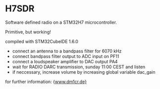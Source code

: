 # H7SDR
Software defined radio on a STM32H7 microcontroller.

Primitive, but working!

compiled with STM32CubeIDE 1.6.0

- connect an antenna to a bandpass filter for 6070 kHz
- connect bandpass filter output to ADC input on PF11
- connect a loudspeaker amplifier to DAC output PA4
- wait for RADIO DARC transmission, sunday 11:00 CEST and listen
- if neccessary, increase volume by increasing global variable dac_gain

for further information: {www.dm1cr.de}
